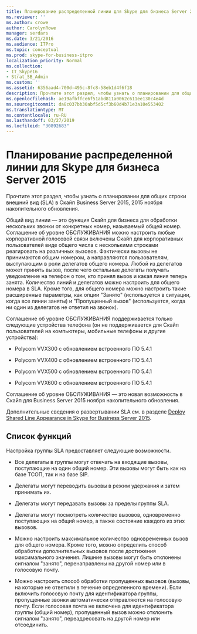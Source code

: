 ```yaml
---
title: Планирование распределенной линии для Skype для бизнеса Server 2015
ms.reviewer: ''
ms.author: crowe
author: CarolynRowe
manager: serdars
ms.date: 3/21/2016
ms.audience: ITPro
ms.topic: conceptual
ms.prod: skype-for-business-itpro
localization_priority: Normal
ms.collection:
- IT_Skype16
- Strat_SB_Admin
ms.custom: ''
ms.assetid: 6356aad4-700d-495c-8fc8-58eb1d4f6f18
description: Прочтите этот раздел, чтобы узнать о планировании для общих строки внешний вид (SLA) в Скайп Business Server 2015, 2015 ноября накопительного обновления.
ms.openlocfilehash: ae19afbffce6f51abd811a0062c611ee130c4e4d
ms.sourcegitcommit: da8c037bb30abf5d5cf3b60d4b71e3a10e553402
ms.translationtype: MT
ms.contentlocale: ru-RU
ms.lasthandoff: 03/27/2019
ms.locfileid: "30892683"
---
```

# <a name="plan-for-shared-line-appearance-in-skype-for-business-server-2015"></a>Планирование распределенной линии для Skype для бизнеса Server 2015
 
Прочтите этот раздел, чтобы узнать о планировании для общих строки внешний вид (SLA) в Скайп Business Server 2015, 2015 ноября накопительного обновления. 
  
Общий вид линии — это функция Скайп для бизнеса для обработки нескольких звонки от конкретных номер, называемый общей номер. Соглашение об уровне ОБСЛУЖИВАНИЯ можно настроить любые корпоративной голосовой связи включены Скайп для корпоративных пользователей виде общего числа с несколькими строками реагировать на различных вызовов. Фактически вызовы не принимаются общим номером, а направляются пользователям, выступающим в роли делегатов общего номера. Любой из делегатов может принять вызов, после чего остальные делегаты получать уведомление на телефон о том, кто принял вызов и какая линия теперь занята. Количество линий и делегатов можно настроить для общего номера в SLA. Кроме того, для общего номера можно настроить такие расширенные параметры, как опции "Занято" (используется в ситуации, когда все линии заняты) и "Пропущенный вызов" (используется, когда ни один из делегатов не ответил на звонок).
  
Соглашение об уровне ОБСЛУЖИВАНИЯ поддерживается только следующие устройства телефона (он не поддерживается для Скайп пользователей на компьютеры, мобильные телефоны и другие устройства): 
  
- Polycom VVX300 с обновлением встроенного ПО 5.4.1
    
- Polycom VVX400 с обновлением встроенного ПО 5.4.1
    
- Polycom VVX500 с обновлением встроенного ПО 5.4.1
    
- Polycom VVX600 с обновлением встроенного ПО 5.4.1
    
Соглашение об уровне ОБСЛУЖИВАНИЯ — это новая возможность в Скайп для Business Server 2015 ноября накопительного обновления. 
  
Дополнительные сведения о развертывании SLA см. в разделе [Deploy Shared Line Appearance in Skype for Business Server 2015](../../deploy/deploy-enterprise-voice/deploy-shared-line-appearance.md).
  
## <a name="feature-list"></a>Список функций

Настройка группы SLA предоставляет следующие возможности.
  
- Все делегаты в группы могут отвечать на входящие вызовы, поступающие на один общий номер. Эти вызовы могут быть как на базе ТСОП, так и на базе SIP.
    
- Делегаты могут переводить вызовы в режим удержания и затем принимать их.
    
- Делегаты могут передавать вызовы за пределы группы SLA.
    
- Делегаты могут посмотреть количество вызовов, одновременно поступающих на общий номер, а также состояние каждого из этих вызовов.
    
- Можно настроить максимальное количество одновременных вызов для общего номера. Кроме того, можно определить способ обработки дополнительных вызовов после достижения максимального значения. Лишние вызовы могут быть отклонены сигналом "занято", перенаправлены на другой номер или в голосовую почту.
    
- Можно настроить способ обработки пропущенных вызовов (вызовы, на которые не ответили в течение определенного времени). Если включить голосовую почту для идентификатора группы, пропущенные звонки автоматически отправляются на голосовую почту. Если голосовая почта не включена для идентификатора группы (общий номер), пропущенный вызов можно отклонить сигналом "занято", переадресовать на другой номер или отсоединить.
    

